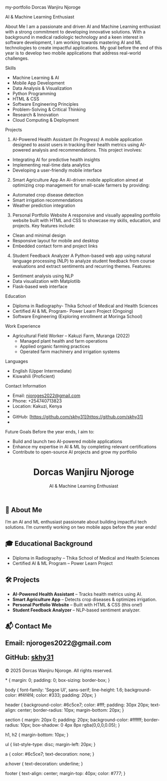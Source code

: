  my-portfolio
 Dorcas Wanjiru Njoroge

 AI & Machine Learning Enthusiast

 About Me
I am a passionate and driven AI and Machine Learning enthusiast with a strong commitment to developing innovative solutions. With a background in medical radiologic technology and a keen interest in software development, I am working towards mastering AI and ML technologies to create impactful applications. My goal before the end of this year is to develop two mobile applications that address real-world challenges.

Skills
- Machine Learning & AI
- Mobile App Development
- Data Analysis & Visualization
- Python Programming
- HTML & CSS
- Software Engineering Principles
- Problem-Solving & Critical Thinking
- Research & Innovation
- Cloud Computing & Deployment

 Projects
 1. AI-Powered Health Assistant *(In Progress)*
A mobile application designed to assist users in tracking their health metrics using AI-powered analysis and recommendations. This project involves:
- Integrating AI for predictive health insights
- Implementing real-time data analytics
- Developing a user-friendly mobile interface

2. Smart Agriculture App 
An AI-driven mobile application aimed at optimizing crop management for small-scale farmers by providing:
- Automated crop disease detection
- Smart irrigation recommendations
- Weather prediction integration

3. Personal Portfolio Website 
A responsive and visually appealing portfolio website built with HTML and CSS to showcase my skills, education, and projects. Key features include:
- Clean and minimal design
- Responsive layout for mobile and desktop
- Embedded contact form and project links

 4. Student Feedback Analyzer 
A Python-based web app using natural language processing (NLP) to analyze student feedback from course evaluations and extract sentiments and recurring themes. Features:
- Sentiment analysis using NLP
- Data visualization with Matplotlib
- Flask-based web interface

 Education
- Diploma in Radiography- Thika School of Medical and Health Sciences  
- Certified AI & ML Program- Power Learn Project (Ongoing)
- Software Engineering (Exploring enrollment at Moringa School)

 Work Experience
- Agricultural Field Worker – Kakuzi Farm, Muranga (2022)
  - Managed plant health and farm operations
  - Applied organic farming practices
  - Operated farm machinery and irrigation systems

 Languages
- English (Upper Intermediate)
- Kiswahili (Proficient)

 Contact Information
- Email: njoroges2022@gmail.com
- Phone: +254740713823
- Location: Kakuzi, Kenya
- 
- GitHub: [https://github.com/skhy31](https://github.com/skhy31)
- 

 Future Goals
Before the year ends, I aim to:
- Build and launch two AI-powered mobile applications
- Enhance my expertise in AI & ML by completing relevant certifications
- Contribute to open-source AI projects and grow my portfolio




<!DOCTYPE html>
<html lang="en">
<head>
  <meta charset="UTF-8" />
  <meta name="viewport" content="width=device-width, initial-scale=1.0"/>
  <title>Dorcas Wanjiru Njoroge | Portfolio</title>
  <link rel="stylesheet" href="styles.css" />
</head>
<body>
  <header>
    <h1>Dorcas Wanjiru Njoroge</h1>
    <p>AI & Machine Learning Enthusiast</p>
  </header>

  <section class="about">
    <h2>📝 About Me</h2>
    <p>I’m an AI and ML enthusiast passionate about building impactful tech solutions. I’m currently working on two mobile apps before the year ends!</p>
  </section>

  <section class="education">
    <h2>🎓 Educational Background</h2>
    <ul>
      <li>Diploma in Radiography – Thika School of Medical and Health Sciences</li>
      <li>Certified AI & ML Program – Power Learn Project</li>
    </ul>
  </section>

  <section class="projects">
    <h2>🛠️ Projects</h2>
    <ul>
      <li><strong>AI-Powered Health Assistant</strong> – Tracks health metrics using AI.</li>
      <li><strong>Smart Agriculture App</strong> – Detects crop diseases & optimizes irrigation.</li>
      <li><strong>Personal Portfolio Website</strong> – Built with HTML & CSS (this one!)</li>
      <li><strong>Student Feedback Analyzer</strong> – NLP-based sentiment analyzer.</li>
    </ul>
  </section>

  <section class="contact">
    <h2>📬 Contact Me</254740713823>
    <p>Email: njoroges2022@gmail.com</p>
    <p>GitHub: <a href="https://github.com/skhy31" target="_blank">skhy31</a></p>
  </section>

  <footer>
    <p>&copy; 2025 Dorcas Wanjiru Njoroge. All rights reserved.</p>
  </footer>
</body>
</html>
* {
  margin: 0;
  padding: 0;
  box-sizing: border-box;
}

body {
  font-family: 'Segoe UI', sans-serif;
  line-height: 1.6;
  background-color: #f4f4f4;
  color: #333;
  padding: 20px;
}

header {
  background-color: #6c5ce7;
  color: #fff;
  padding: 30px 20px;
  text-align: center;
  border-radius: 10px;
  margin-bottom: 20px;
}

section {
  margin: 20px 0;
  padding: 20px;
  background-color: #ffffff;
  border-radius: 10px;
  box-shadow: 0 4px 8px rgba(0,0,0,0.05);
}

h1, h2 {
  margin-bottom: 10px;
}

ul {
  list-style-type: disc;
  margin-left: 20px;
}

a {
  color: #6c5ce7;
  text-decoration: none;
}

a:hover {
  text-decoration: underline;
}

footer {
  text-align: center;
  margin-top: 40px;
  color: #777;
}

